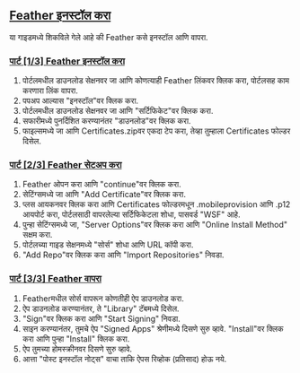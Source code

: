 ## [Feather इनस्टॉल करा](accent://)

या गाइडमध्ये शिकविले गेले आहे की Feather कसे इनस्टॉल आणि वापरा.

### [पार्ट [1/3] Feather इनस्टॉल करा](accent://)

1. पोर्टलमधील डाउनलोड सेक्षनवर जा आणि कोणत्याही Feather लिंकवर क्लिक करा, पोर्टलसह काम करणारा लिंक वापरा.  
2. पपअप आल्यास "इनस्टॉल"वर क्लिक करा.  
3. पोर्टलमधील डाउनलोड सेक्षनवर जा आणि "सर्टिफिकेट"वर क्लिक करा.  
4. सफारीमध्ये पुनर्दिशित करण्यानंतर "डाउनलोड"वर क्लिक करा.  
5. फाइल्समध्ये जा आणि Certificates.zipवर एकदा टेप करा, तेव्हा तुम्हाला Certificates फोल्डर दिसेल.  

### [पार्ट [2/3] Feather सेटअप करा](accent://)

1. Feather ओपन करा आणि "continue"वर क्लिक करा.  
2. सेटिंग्समध्ये जा आणि "Add Certificate"वर क्लिक करा.  
3. प्लस आयकनवर क्लिक करा आणि Certificates फोल्डरमधून .mobileprovision आणि .p12 आयपोर्ट करा, पोर्टलसाठी वापरलेल्या सर्टिफिकेटला शोधा, पासवर्ड "WSF" आहे.  
4. पुन्हा सेटिंग्समध्ये जा, "Server Options"वर क्लिक करा आणि "Online Install Method" सक्षम करा.  
5. पोर्टलच्या गाइड सेक्षनमध्ये "सोर्स" शोधा आणि URL कॉपी करा.  
6. "Add Repo"वर क्लिक करा आणि "Import Repositories" निवडा.  

### [पार्ट [3/3] Feather वापरा](accent://)

1. Featherमधील सोर्स वापरून कोणतीही ऐप डाउनलोड करा.  
2. ऐप डाउनलोड करण्यानंतर, ते "Library" टॅबमध्ये दिसेल.  
3. "Sign"वर क्लिक करा आणि "Start Signing" निवडा.  
4. साइन करण्यानंतर, तुमचे ऐप "Signed Apps" श्रेणीमध्ये दिसणे सुरु व्हावे. "Install"वर क्लिक करा आणि पुन्हा "Install" क्लिक करा.  
5. ऐप तुमच्या होमस्क्रीनवर दिसणे सुरु व्हावे.  
6. आत्ता "पोस्ट इनस्टॉल नोट्स" वाचा ताकि ऐपस रिव्होक (प्रतिसाद) होऊ नये.  